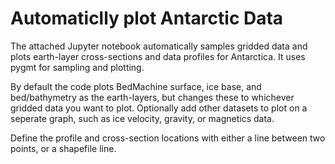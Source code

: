 # Automaticlly plot Antarctic Data

The attached Jupyter notebook automatically samples gridded data and plots earth-layer cross-sections and data profiles for Antarctica. It uses pygmt for sampling and plotting. 

By default the code plots BedMachine surface, ice base, and bed/bathymetry as the earth-layers, but changes these to whichever gridded data you want to plot.
Optionally add other datasets to plot on a seperate graph, such as ice velocity, gravity, or magnetics data. 

Define the profile and cross-section locations with either a line between two points, or a shapefile line.
